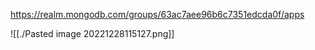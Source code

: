 https://realm.mongodb.com/groups/63ac7aee96b6c7351edcda0f/apps

![[./Pasted image 20221228115127.png]]